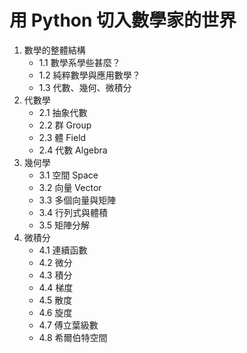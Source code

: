 # 用 Python 切入數學家的世界

1. 數學的整體結構
    * 1.1 數學系學些甚麼？
    * 1.2 純粹數學與應用數學？
    * 1.3 代數、幾何、微積分
2. 代數學
    * 2.1 抽象代數
    * 2.2 群 Group 
    * 2.3 體 Field 
    * 2.4 代數 Algebra
3. 幾何學
    * 3.1 空間 Space 
    * 3.2 向量 Vector
    * 3.3 多個向量與矩陣
    * 3.4 行列式與體積
    * 3.5 矩陣分解
4. 微積分
    * 4.1 連續函數
    * 4.2 微分
    * 4.3 積分
    * 4.4 梯度
    * 4.5 散度
    * 4.6 旋度
    * 4.7 傅立葉級數
    * 4.8 希爾伯特空間
